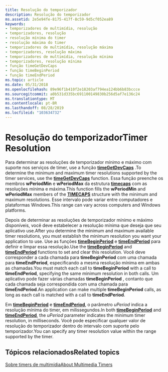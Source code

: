 ```yaml
---
title: Resolução do temporizador
description: Resolução do temporizador
ms.assetid: 2e5e94fe-8175-417f-8c59-9d5cf052ea89
keywords:
- temporizadores de multimídia, resolução
- temporizadores, resolução
- resolução mínima do timer
- resolução máxima do timer
- temporizadores de multimídia, resolução máxima
- temporizadores, resolução máxima
- temporizadores de multimídia, resolução mínima
- temporizadores, resolução mínima
- função timeGetDevCaps
- função timeBeginPeriod
- função timeEndPeriod
ms.topic: article
ms.date: 05/31/2018
ms.openlocfilehash: 89e96f1b410f2e18203af794ea124bb6b83bccce
ms.sourcegitcommit: a0b531d335bc691100149830b256d5af7e136c24
ms.translationtype: MT
ms.contentlocale: pt-BR
ms.lasthandoff: 08/28/2019
ms.locfileid: "103634732"
---
```

# <a name="timer-resolution"></a><span data-ttu-id="9b070-114">Resolução do temporizador</span><span class="sxs-lookup"><span data-stu-id="9b070-114">Timer Resolution</span></span>

<span data-ttu-id="9b070-115">Para determinar as resoluções de temporizador mínimo e máximo com suporte nos serviços de timer, use a função [**timeGetDevCaps**](/windows/desktop/api/TimeAPI/nf-timeapi-timegetdevcaps) .</span><span class="sxs-lookup"><span data-stu-id="9b070-115">To determine the minimum and maximum timer resolutions supported by the timer services, use the [**timeGetDevCaps**](/windows/desktop/api/TimeAPI/nf-timeapi-timegetdevcaps) function.</span></span> <span data-ttu-id="9b070-116">Essa função preenche os membros **wPeriodMin** e **wPeriodMax** da estrutura [**timecaps**](/windows/desktop/api/TimeAPI/ns-timeapi-timecaps) com as resoluções mínima e máxima.</span><span class="sxs-lookup"><span data-stu-id="9b070-116">This function fills the **wPeriodMin** and **wPeriodMax** members of the [**TIMECAPS**](/windows/desktop/api/TimeAPI/ns-timeapi-timecaps) structure with the minimum and maximum resolutions.</span></span> <span data-ttu-id="9b070-117">Esse intervalo pode variar entre computadores e plataformas Windows.</span><span class="sxs-lookup"><span data-stu-id="9b070-117">This range can vary across computers and Windows platforms.</span></span>

<span data-ttu-id="9b070-118">Depois de determinar as resoluções de temporizador mínimo e máximo disponíveis, você deve estabelecer a resolução mínima que deseja que seu aplicativo use.</span><span class="sxs-lookup"><span data-stu-id="9b070-118">After you determine the minimum and maximum available timer resolutions, you must establish the minimum resolution you want your application to use.</span></span> <span data-ttu-id="9b070-119">Use as funções [**timeBeginPeriod**](/windows/desktop/api/TimeAPI/nf-timeapi-timebeginperiod) e [**timeEndPeriod**](/windows/desktop/api/TimeAPI/nf-timeapi-timeendperiod) para definir e limpar essa resolução.</span><span class="sxs-lookup"><span data-stu-id="9b070-119">Use the [**timeBeginPeriod**](/windows/desktop/api/TimeAPI/nf-timeapi-timebeginperiod) and [**timeEndPeriod**](/windows/desktop/api/TimeAPI/nf-timeapi-timeendperiod) functions to set and clear this resolution.</span></span> <span data-ttu-id="9b070-120">Você deve corresponder a cada chamada para **timeBeginPeriod** com uma chamada para **timeEndPeriod**, especificando a mesma resolução mínima em ambas as chamadas.</span><span class="sxs-lookup"><span data-stu-id="9b070-120">You must match each call to **timeBeginPeriod** with a call to **timeEndPeriod**, specifying the same minimum resolution in both calls.</span></span> <span data-ttu-id="9b070-121">Um aplicativo pode fazer várias chamadas **timeBeginPeriod** , contanto que cada chamada seja correspondida com uma chamada para **timeEndPeriod**.</span><span class="sxs-lookup"><span data-stu-id="9b070-121">An application can make multiple **timeBeginPeriod** calls, as long as each call is matched with a call to **timeEndPeriod**.</span></span>

<span data-ttu-id="9b070-122">Em [**timeBeginPeriod**](/windows/desktop/api/TimeAPI/nf-timeapi-timebeginperiod) e [**timeEndPeriod**](/windows/desktop/api/TimeAPI/nf-timeapi-timeendperiod), o parâmetro *uPeriod* indica a resolução mínima do timer, em milissegundos.</span><span class="sxs-lookup"><span data-stu-id="9b070-122">In both [**timeBeginPeriod**](/windows/desktop/api/TimeAPI/nf-timeapi-timebeginperiod) and [**timeEndPeriod**](/windows/desktop/api/TimeAPI/nf-timeapi-timeendperiod), the *uPeriod* parameter indicates the minimum timer resolution, in milliseconds.</span></span> <span data-ttu-id="9b070-123">Você pode especificar qualquer valor de resolução do temporizador dentro do intervalo com suporte pelo temporizador.</span><span class="sxs-lookup"><span data-stu-id="9b070-123">You can specify any timer resolution value within the range supported by the timer.</span></span>

## <a name="related-topics"></a><span data-ttu-id="9b070-124">Tópicos relacionados</span><span class="sxs-lookup"><span data-stu-id="9b070-124">Related topics</span></span>

<dl> <dt>

[<span data-ttu-id="9b070-125">Sobre timers de multimídia</span><span class="sxs-lookup"><span data-stu-id="9b070-125">About Multimedia Timers</span></span>](about-multimedia-timers.md)
</dt> </dl>

 

 




